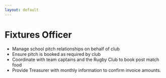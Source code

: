 ```yaml
---
layout: default
---
```


# Fixtures Officer
- Manage school pitch relationships on behalf of club
- Ensure pitch is booked as required by club
- Coordinate with team captains and the Rugby Club to book post match food
- Provide Treasurer with monthly information to confirm invoice amounts.